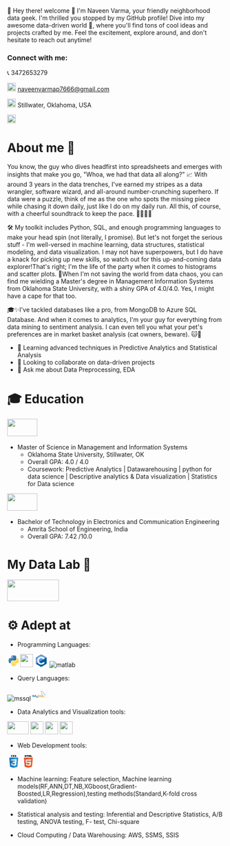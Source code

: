 👋 Hey there! welcome 👋 I'm Naveen Varma, your friendly neighborhood data geek. I'm thrilled you stopped by my GitHub profile! Dive into my awesome data-driven world 💼, where you'll find tons of cool ideas and projects crafted by me. Feel the excitement, explore around, and don't hesitate to reach out anytime! 

<h3 align="left">Connect with me:</h3>

📞 3472653279

<img src="https://upload.wikimedia.org/wikipedia/commons/thumb/7/7e/Gmail_icon_%282020%29.svg/2560px-Gmail_icon_%282020%29.svg.png" height="20" width="20">  naveenvarmap7666@gmail.com

<img src="https://png.pngtree.com/png-clipart/20220429/original/pngtree-pin-location-icon-with-folded-map-png-image_7581594.png" height="20" width="20">   Stillwater, Oklahoma, USA

<a href="https://linkedin.com/in/naveenvarmapatsamatla" target="blank"><img align="center" src="https://raw.githubusercontent.com/rahuldkjain/github-profile-readme-generator/master/src/images/icons/Social/linked-in-alt.svg" height="20" width="20"></a>

# About me  🚀

You know, the guy who dives headfirst into spreadsheets and emerges with insights that make you go, "Whoa, we had that data all along?" 📈 With around 3 years in the data trenches, I've earned my stripes as a data wrangler, software wizard, and all-around number-crunching superhero. If data were a puzzle, think of me as the one who spots the missing piece while chasing it down daily, just like I do on my daily run. All this, of course, with a cheerful soundtrack to keep the pace. 🎵😄🏃‍♂️ 

🛠️ My toolkit includes Python, SQL, and enough programming languages to make your head spin (not literally, I promise). But let's not forget the serious stuff - I'm well-versed in machine learning, data structures, statistical modeling, and data visualization. I may not have superpowers, but I do have a knack for picking up new skills, so watch out for this up-and-coming data explorer!​That's right; I'm the life of the party when it comes to histograms and scatter plots. 🎉​When I'm not saving the world from data chaos, you can find me wielding a Master's degree in Management Information Systems from Oklahoma State University, with a shiny GPA of 4.0/4.0. Yes, I might have a cape for that too. 

🎓✨​I've tackled databases like a pro, from MongoDB to Azure SQL Database. And when it comes to analytics, I'm your guy for everything from data mining to sentiment analysis. I can even tell you what your pet's preferences are in market basket analysis (cat owners, beware). 🐱👜
- 🌱 Learning advanced techniques in Predictive Analytics and Statistical Analysis
- 👯 Looking to collaborate on data-driven projects
- 💬 Ask me about Data Preprocessing, EDA

  
# 🎓 Education

<img src="https://brand.okstate.edu/site-files/images/brand-guide/primary-brand.png" width="70" height="40">

- Master of Science in Management and Information Systems
   - Oklahoma State University, Stillwater, OK
   - Overall GPA: 4.0 / 4.0
   - Coursework: Predictive Analytics | Datawarehousing | python for data science | Descriptive analytics & Data visualization | Statistics for Data science 
     
<img src="https://upload.wikimedia.org/wikipedia/en/f/f8/Amrita-vishwa-vidyapeetham-color-logo.png" width="70" height="40"> 

- Bachelor of Technology in Electronics and Communication Engineering
   - Amrita School of Engineering, India
   - Overall GPA: 7.42 /10.0


# My Data Lab 🥼
<a href="https://public.tableau.com/app/profile/naveen.varma.patsamatla/vizzes" target="blank"><img align="center" src="https://camo.githubusercontent.com/c13034cf5ce18abda1a57109359a1d8656ba197b60a4c8c2bfd9cf95ad4824ca/68747470733a2f2f63646e6c2e74626c7366742e636f6d2f73697465732f64656661756c742f66696c65732f70616765732f7461626c6561756c6f676f5f686967687265732e706e67"  height="50" width="120" /></a>  

# ⚙️ Adept at

- Programming Languages:

<img src="https://raw.githubusercontent.com/devicons/devicon/master/icons/python/python-original.svg" width="30" height="30"><img src="https://www.r-project.org/Rlogo.png" width="30" height="30"> <img src="https://raw.githubusercontent.com/devicons/devicon/master/icons/c/c-original.svg" alt="c" width="30" height="30"> <img src="https://upload.wikimedia.org/wikipedia/commons/2/21/Matlab_Logo.png" alt="matlab" width="30" height="30"> 
  
- Query Languages:

<img src="https://www.svgrepo.com/show/303229/microsoft-sql-server-logo.svg" alt="mssql" width="30" height="30"> <img src="https://raw.githubusercontent.com/devicons/devicon/master/icons/mysql/mysql-original-wordmark.svg" alt="mysql" width="30" height="30">   

- Data Analytics and Visualization tools:

<img src="https://camo.githubusercontent.com/c13034cf5ce18abda1a57109359a1d8656ba197b60a4c8c2bfd9cf95ad4824ca/68747470733a2f2f63646e6c2e74626c7366742e636f6d2f73697465732f64656661756c742f66696c65732f70616765732f7461626c6561756c6f676f5f686967687265732e706e67" width="50" height="30"> <img src="https://www.gpsupportnorth.com/wp-content/uploads/2023/01/Microsoft-PowerBI-Logo.png" width="30" height="30"> <img src="https://www.knime.com/images/knime-logo.svg" width="30" height="30"> <img src="https://www.sas.com/el_gr/news/media-gallery/logos/_jcr_content/socialShareImage.img.6b78ba73b3d8495ebdd7ac7da8361765.png" width="30" height="30"> 
  
- Web Development tools:
  
<img src="https://raw.githubusercontent.com/devicons/devicon/master/icons/css3/css3-original-wordmark.svg" alt="css3" width="30" height="30"> <img src="https://raw.githubusercontent.com/devicons/devicon/master/icons/html5/html5-original-wordmark.svg" alt="html5" width="30" height="30"> 

 
- Machine learning: Feature selection, Machine learning models(RF,ANN,DT,NB,XGboost,Gradient-Boosted,LR,Regression),testing methods(Standard,K-fold cross validation)
  
- Statistical analysis and testing: Inferential and Descriptive Statistics, A/B testing, ANOVA testing, F- test, Chi-square

- Cloud Computing / Data Warehousing: AWS, SSMS, SSIS 







